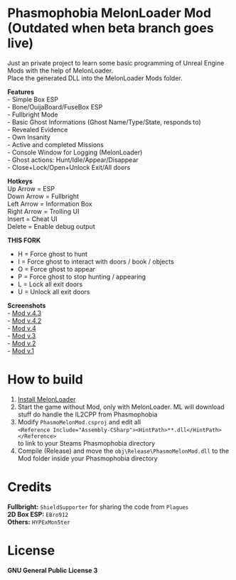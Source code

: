 # Phasmophobia MelonLoader Mod (Outdated when beta branch goes live)

Just an private project to learn some basic programming of Unreal Engine Mods with the help of MelonLoader.  
Place the generated DLL into the MelonLoader Mods folder.   


**Features**  
\- Simple Box ESP  
\- Bone/OuijaBoard/FuseBox ESP  
\- Fullbright Mode  
\- Basic Ghost Informations (Ghost Name/Type/State, responds to)  
\- Revealed Evidence  
\- Own Insanity  
\- Active and completed Missions  
\- Console Window for Logging (MelonLoader)  
\- Ghost actions: Hunt/Idle/Appear/Disappear  
\- Close+Lock/Open+Unlock Exit/All doors


**Hotkeys**  
Up Arrow = ESP  
Down Arrow = Fullbright  
Left Arrow = Information Box  
Right Arrow = Trolling UI  
Insert = Cheat UI  
Delete = Enable debug output

**THIS FORK**
* H = Force ghost to hunt
* I = Force ghost to interact with doors / book / objects
* O = Force ghost to appear
* P = Force ghost to stop hunting / appearing
* L = Lock all exit doors
* U = Unlock all exit doors


**Screenshots**  
\- [Mod v.4.3](Images/v4.3.png)  
\- [Mod v.4.2](Images/v4.2.png)  
\- [Mod v.4](Images/v4.png)  
\- [Mod v.3](Images/v3.png)  
\- [Mod v.2](Images/v2.png)  
\- [Mod v.1](Images/v1.png)


# How to build
1. [Install MelonLoader](https://melonwiki.xyz/#/README)
2. Start the game without Mod, only with MelonLoader. ML will download stuff do handle the IL2CPP from Phasmophobia
3. Modify `PhasmoMelonMod.csproj` and edit all  
```<Reference Include="Assembly-CSharp"><HintPath>**.dll</HintPath></Reference>```  
to link to your Steams Phasmophobia directory
4. Compile (Release) and move the `obj\Release\PhasmoMelonMod.dll` to the Mod folder inside your Phasmophobia directory



# Credits
**Fullbright:** `ShieldSupporter` for sharing the code from `Plagues`  
**2D Box ESP:** `EBro912`  
**Others:** `HYPExMon5ter`


# License
**GNU General Public License 3**
